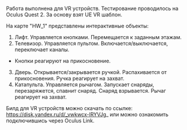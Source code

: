 Работа выполнена для VR устройств. Тестирование проводилось на Oculus Quest 2. За основу взят UE VR шаблон.

На карте "HW_1" представлены интерактивные объекты:
1) Лифт. Управляется кнопками. Перемещается к заданным этажам.
2) Телевизор. Управляется пультом. Включается/выключается, переключает каналы.
* Кнопки реагируют на прикосновение.
3) Дверь. Открывается/закрывается ручкой. Распахивается от прикосновения. Ручка реагирует на захват.
4) Катапульта. Управляется рычагом. Запускает снаряды, перезаряжется, спавнит снаряд. Снаряд взрывается. Рычаг реагирует на захват.

Билд для VR устройств можно скачать по ссылке: https://disk.yandex.ru/d/_vwkwcx-lRYVJg_ или можно ознакомить  подключившись через Oculus Link.

